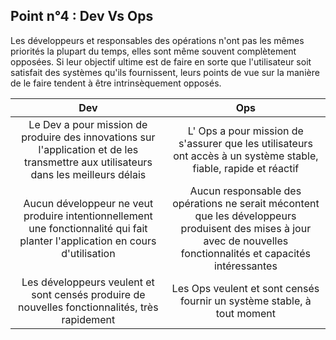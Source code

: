 ## Point n°4 : Dev Vs Ops

Les développeurs et responsables des opérations n'ont pas les mêmes priorités la plupart du temps, elles sont même souvent complètement opposées. Si leur objectif ultime est de faire en sorte que l'utilisateur soit satisfait des systèmes qu'ils fournissent, leurs points de vue sur la manière de le faire tendent à être intrinsèquement opposés.


| Dev  | Ops |
| :---------------: | :-----:|
| Le Dev a pour mission de produire des innovations sur l'application et de les transmettre aux utilisateurs dans les meilleurs délais  |L' Ops a pour mission de s'assurer que les utilisateurs ont accès à un système stable, fiable, rapide et réactif |
| Aucun développeur ne veut produire intentionnellement une fonctionnalité qui fait planter l'application en cours d'utilisation  | Aucun responsable des opérations ne serait mécontent que les développeurs produisent des mises à jour avec de nouvelles fonctionnalités et capacités intéressantes |
| Les développeurs veulent et sont censés produire de nouvelles fonctionnalités, très rapidement  | Les Ops veulent et sont censés fournir un système stable, à tout moment|
